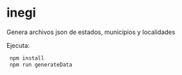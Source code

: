 # inegi
Genera archivos json de estados, municipios y localidades

Ejecuta:
```sh
 npm install
 npm run generateData
```
